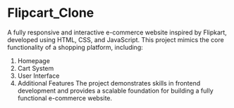 # Flipcart_Clone
A fully responsive and interactive e-commerce website inspired by Flipkart, developed using HTML, CSS, and JavaScript. This project mimics the core functionality of a shopping platform, including:
1. Homepage
2. Cart System
3. User Interface
4. Additional Features
The project demonstrates skills in frontend development and provides a scalable foundation for building a fully functional e-commerce website. 

